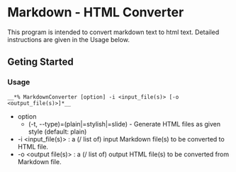 # Markdown - HTML Converter
This program is intended to convert markdown text to html text. Detailed instructions are given in the Usage below.

## Geting Started

### Usage
```
__*% MarkdownConverter [option] -i <input_file(s)> [-o <output_file(s)>]*__
```
  * option  
      * (-t, --type)=(plain|=stylish|=slide)  -  Generate HTML files as given style (default: plain)  
  * -i <input_file(s)>  :  a (/ list of) input Markdown file(s) to be converted to HTML file.
  * -o <output file(s)>  :  a (/ list of) output HTML file(s) to be converted from Markdown file.  
